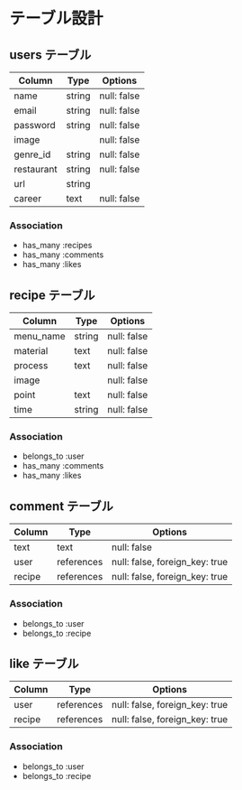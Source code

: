 # テーブル設計

## users テーブル

| Column     | Type   | Options     |
| ---------- | ------ | ----------- |
| name       | string | null: false |
| email      | string | null: false |
| password   | string | null: false |
| image      |        | null: false |
| genre_id   | string | null: false |
| restaurant | string | null: false |
| url        | string |             |
| career     | text   | null: false |

### Association
- has_many :recipes
- has_many :comments
- has_many :likes

## recipe テーブル

| Column    | Type   | Options     |
| --------- | ------ | ----------- |
| menu_name | string | null: false |
| material  | text   | null: false |
| process   | text   | null: false |
| image     |        | null: false |
| point     | text   | null: false |
| time      | string | null: false |

### Association
- belongs_to :user
- has_many :comments
- has_many :likes

## comment テーブル

| Column  | Type       | Options                        |
| ------- | ---------- | ------------------------------ |
| text    | text       | null: false                    |
| user    | references | null: false, foreign_key: true |
| recipe  | references | null: false, foreign_key: true |

### Association
- belongs_to :user
- belongs_to :recipe

## like テーブル

| Column  | Type       | Options                        |
| ------- | ---------- | ------------------------------ |
| user    | references | null: false, foreign_key: true |
| recipe  | references | null: false, foreign_key: true |

### Association
- belongs_to :user
- belongs_to :recipe